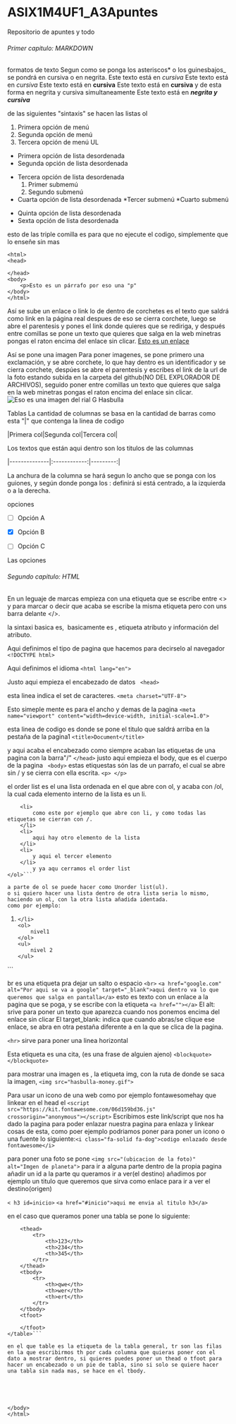 # ASIX1M4UF1_A3Apuntes

Repositorio de apuntes y todo

###### Primer capitulo: MARKDOWN

formatos de texto
Segun como se ponga los asteriscos* o los guinesbajos_ se pondrá en cursiva o en negrita.
Este texto está en *cursiva*
Este texto está en _cursiva_
Este texto está en **cursiva**
Este texto está en __cursiva__
y de esta forma en negrita y cursiva simultaneamente
Este texto está en **_negrita y cursiva_**

de las siguientes "sintaxis" se hacen las listas
ol
1. Primera opción de menú
2. Segunda opción de menú
3. Tercera opción de menú
UL
* Primera opción de lista desordenada
* Segunda opción de lista desordenada
- Tercera opción de lista desordenada
    1. Primer submemú
    2. Segundo submenú
- Cuarta opción de lista desordenada
    *Tercer submenú
    *Cuarto submenú
+ Quinta opción de lista desordenada
+ Sexta opción de lista desordenada

esto de las triple comilla es para que no ejecute el codigo, simplemente que lo enseñe sin mas
``` 
<html>
<head>

</head>
<body>
    <p>Esto es un párrafo por eso una "p"
</body>
</html>
```

Así se sube un enlace o link
lo de dentro de corchetes es el texto que saldrá como link en la página real despues de eso se cierra corchete, luego se abre el parentesis y pones el link donde quieres que se rediriga, y después entre comillas se pone un texto que quieres que salga en la web minetras pongas el raton encima del enlace sin clicar. 
[Esto es un enlace](http://joan23.fje.edu "Enlace a la web del cole")

Así se pone una imagen
Para poner imagenes, se pone primero una exclamación, y se abre corchete, lo que hay dentro es un identificador y se cierra corchete, despúes se abre el parentesis y escribes el link de la url de la foto estando subida en la carpeta del github(NO DEL EXPLORADOR DE ARCHIVOS), seguido poner entre comillas un texto que quieres que salga en la web minetras pongas el raton encima del enlace sin clicar.
![Eso es una imagen del rial G Hasbulla](https://github.com/IvanMorillaTorres/ASIX1M4UF1_A3Apuntes/blob/main/hasbulla-money.gif "Titulo opcional de la imagen ")


Tablas
La cantidad de columnas se basa en la cantidad de barras como esta "|" que contenga la linea de codigo


|Primera col|Segunda col|Tercera col|


 Los textos que están aqui dentro son los titulos de las columnas


|--------------|:------------:|---------:| 


La anchura de la columna se hará segun lo ancho que se ponga con los guiones, y según donde ponga los : definirá si está centrado, a la izquierda o a la derecha.


opciones
 -[ ] Opción A
 
 -[X] Opción B
 
 -[ ] Opción C

Las opciones



###### Segundo capitulo: HTML
En un leguaje de marcas empieza con una etiqueta que se escribe entre <> y para marcar o decir que acaba se escribe la misma etiqueta pero con uns barra delante </>.

la sintaxi basica es, <img href = ""> basicamente es , etiqueta atributo y información del atributo.


Aqui definimos el tipo de pagina que hacemos para decirselo al navegador
```<!DOCTYPE html>```

Aqui definimos el idioma 
```<html lang="en">```

Justo aqui empieza el encabezado de datos
``` <head>```

esta linea indica el set de caracteres.
```<meta charset="UTF-8">```

Esto simeple mente es para el ancho y demas de la pagina
```<meta name="viewport" content="width=device-width, initial-scale=1.0">```

esta linea de codigo es donde se pone el titulo que saldrá arriba en la pestaña de la pagina1
```<title>Document</title>```

y aqui acaba el encabezado como siempre acaban las etiquetas de una pagina con la barra"/"
```</head>```
justo aqui empieza el body, que es el cuerpo de la pagina
``` <body>```
estas etiquestas són las de un parrafo, el cual se abre sin / y se cierra con ella escrita.
```<p> </p>```

 el order list es el una lista ordenada en el que abre con ol, y acaba con /ol, la cual cada elemento interno de la lista es un li.
```<ol>
    <li>
        como este por ejemplo que abre con li, y como todas las etiquetas se cierran con /.
    </li>
    <li>
        aqui hay otro elemento de la lista
    </li>
    <li>
        y aqui el tercer elemento
    </li>    
        y ya aqu cerramos el order list      
</ol>```

a parte de ol se puede hacer como Unorder list(ul).
o si quiero hacer una lista dentro de otra lista seria lo mismo, haciendo un ol, con la otra lista añadida identada.
como por ejemplo:
```
<ol>
    <li>
        
    </li>
    <ol>
        nivel1
    </ol>
    <ul>
        nivel 2
    </ul>
</ol>
```

br es una etiqueta pra dejar un salto o espacio
```<br>```
```<a href="google.com" alt="Por aqui se va a google" target="_blank">aqui dentro va lo que queremos que salga en pantalla</a>```
esto es texto con un enlace a la pagina que se poga, y se escribe con la etiqueta ```<a href=""></a>```
El alt: srive para poner un texto que aparezca cuando nos ponemos encima del enlace sin clicar
El target_blank: indica que cuando abras/se clique ese enlace, se abra en otra pestaña diferente a en la que se clica de la pagina.

```<hr>``` sirve para poner una linea horizontal 


Esta etiqueta es una cita, (es una frase de alguien ajeno)
```<blockquote></blockquote>```



para mostrar una imagen es , la etiqueta img, con la ruta de donde se saca la imagen,
```<img src="hasbulla-money.gif">```

Para usar un icono de una web como por ejemplo fontawesomehay que linkear en el head el ```<script src="https://kit.fontawesome.com/06d159bd36.js" crossorigin="anonymous"></script>``` Escribimos este link/script que nos ha dado la pagina para poder enlazar nuestra pagina para enlaza y linkear cosas de esta, como poer ejemplo podriamos poner para poner un icono o una fuente lo siguiente:```<i class="fa-solid fa-dog">codigo enlazado desde fontawesome</i>``` 


para poner una foto se pone
```<img src="(ubicacion de la foto)" alt="Imgen de planeta">```
para ir a alguna parte dentro de la propia pagina
añadir un id a la parte qu queramos ir a ver(el destino)
añadimos por ejemplo un titulo que queremos que sirva como enlace para ir a ver el destino(origen)

```< h3 id=inicio>```
```<a href="#inicio">aqui me envia al titulo h3</a>```


en el  caso que queramos poner una tabla se pone lo siguiente:

```<table border="2px">
    <thead>
        <tr>
            <th>123</th>
            <th>234</th>
            <th>345</th>
        </tr>
    </thead>
    <tbody>
        <tr>
            <th>qwe</th>
            <th>wer</th>
            <th>ert</th>
        </tr>
    </tbody>
    <tfoot>

    </tfoot>
</table>```

en el que table es la etiqueta de la tabla general, tr son las filas en la que escribirmos th por cada columna que quieras poner con el dato a mostrar dentro, si quieres puedes poner un thead o tfoot para hacer un encabezado o un pie de tabla, sino si solo se quiere hacer una tabla sin nada mas, se hace en el tbody.





</body>
</html>






